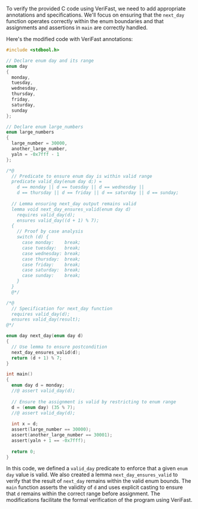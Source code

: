 To verify the provided C code using VeriFast, we need to add appropriate annotations and specifications. We'll focus on ensuring that the `next_day` function operates correctly within the enum boundaries and that assignments and assertions in `main` are correctly handled.

Here's the modified code with VeriFast annotations:

```c
#include <stdbool.h>

// Declare enum day and its range
enum day
{
  monday,
  tuesday,
  wednesday,
  thursday,
  friday,
  saturday,
  sunday
};

// Declare enum large_numbers
enum large_numbers
{
  large_number = 30000,
  another_large_number,
  yaln = -0x7fff - 1
};

/*@
  // Predicate to ensure enum day is within valid range
  predicate valid_day(enum day d;) =
    d == monday || d == tuesday || d == wednesday ||
    d == thursday || d == friday || d == saturday || d == sunday;
  
  // Lemma ensuring next_day output remains valid
  lemma void next_day_ensures_valid(enum day d)
    requires valid_day(d);
    ensures valid_day((d + 1) % 7);
  {
    // Proof by case analysis
    switch (d) {
      case monday:    break;
      case tuesday:   break;
      case wednesday: break;
      case thursday:  break;
      case friday:    break;
      case saturday:  break;
      case sunday:    break;
    }
  }
  @*/

/*@
  // Specification for next_day function
  requires valid_day(d);
  ensures valid_day(result);
@*/

enum day next_day(enum day d)
{
  // Use lemma to ensure postcondition
  next_day_ensures_valid(d);
  return (d + 1) % 7;
}

int main()
{
  enum day d = monday;
  //@ assert valid_day(d);
  
  // Ensure the assignment is valid by restricting to enum range
  d = (enum day) (35 % 7);
  //@ assert valid_day(d);
  
  int x = d;
  assert(large_number == 30000);
  assert(another_large_number == 30001);
  assert(yaln + 1 == -0x7fff);
  
  return 0;
}
```

In this code, we defined a `valid_day` predicate to enforce that a given `enum day` value is valid. We also created a lemma `next_day_ensures_valid` to verify that the result of `next_day` remains within the valid enum bounds. The `main` function asserts the validity of `d` and uses explicit casting to ensure that `d` remains within the correct range before assignment. The modifications facilitate the formal verification of the program using VeriFast.
